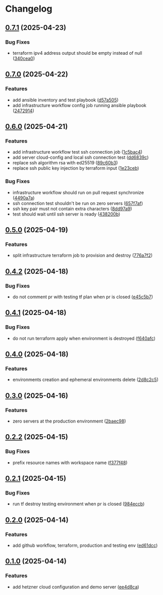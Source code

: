 # Changelog

## [0.7.1](https://github.com/xebis/hetzner-iac-cac/compare/v0.7.0...v0.7.1) (2025-04-23)

### Bug Fixes

* terraform ipv4 address output should be empty instead of null ([340cea0](https://github.com/xebis/hetzner-iac-cac/commit/340cea0c880e94aada7326bf7c6ad128f4346521))

## [0.7.0](https://github.com/xebis/hetzner-iac-cac/compare/v0.6.0...v0.7.0) (2025-04-22)

### Features

* add ansible inventory and test playbook ([d57a505](https://github.com/xebis/hetzner-iac-cac/commit/d57a505b62adafcb8505da08ab0ffdde07992375))
* add infrastructure workflow config job running ansible playbook ([2472914](https://github.com/xebis/hetzner-iac-cac/commit/2472914954ee3935b658c5d4fb085d0b8dfc814f))

## [0.6.0](https://github.com/xebis/hetzner-iac-cac/compare/v0.5.0...v0.6.0) (2025-04-21)

### Features

* add infrastructure workflow test ssh connection job ([1c5bac4](https://github.com/xebis/hetzner-iac-cac/commit/1c5bac4c30e5cd26f77ad1feda47e95e61dce08e))
* add server cloud-config and local ssh connection test ([dd6839c](https://github.com/xebis/hetzner-iac-cac/commit/dd6839c368630bd7bedf363e9112dde6b9079319))
* replace ssh algorithm rsa with ed25519 ([89c60b3](https://github.com/xebis/hetzner-iac-cac/commit/89c60b3f41db9f00664350bbc913bbf36b090a17))
* replace ssh public key injection by terraform input ([1e23ceb](https://github.com/xebis/hetzner-iac-cac/commit/1e23cebe770e0971ae661a8a9a1fce03821ac85d))

### Bug Fixes

* infrastructure workflow should run on pull request synchronize ([4490a7a](https://github.com/xebis/hetzner-iac-cac/commit/4490a7adb0728f48bff4f3f1a64e66510b980735))
* ssh connection test shouldn't be run on zero servers ([657f7af](https://github.com/xebis/hetzner-iac-cac/commit/657f7af7fe7e6c2d369bd22481806d91e25897af))
* ssh key pair must not contain extra characters ([8dd97a9](https://github.com/xebis/hetzner-iac-cac/commit/8dd97a9e463820380c6bd69b8a56c6e614917d8d))
* test should wait until ssh server is ready ([438200b](https://github.com/xebis/hetzner-iac-cac/commit/438200b40c54466bb5b035a0b36ecc2eccfda672))

## [0.5.0](https://github.com/xebis/hetzner-iac-cac/compare/v0.4.2...v0.5.0) (2025-04-19)

### Features

* split infrastructure terraform job to provision and destroy ([776a7f2](https://github.com/xebis/hetzner-iac-cac/commit/776a7f2c733f06ef8a65e3047f03a166ddbc5b30))

## [0.4.2](https://github.com/xebis/hetzner-iac-cac/compare/v0.4.1...v0.4.2) (2025-04-18)

### Bug Fixes

* do not comment pr with testing tf plan when pr is closed ([e45c5b7](https://github.com/xebis/hetzner-iac-cac/commit/e45c5b7fed75acaa0c28544c5881c0c80d811305))

## [0.4.1](https://github.com/xebis/hetzner-iac-cac/compare/v0.4.0...v0.4.1) (2025-04-18)

### Bug Fixes

* do not run terraform apply when environment is destroyed ([f640afc](https://github.com/xebis/hetzner-iac-cac/commit/f640afc0c62ac2a01a09c9d14eba39f722fb0855))

## [0.4.0](https://github.com/xebis/hetzner-iac-cac/compare/v0.3.0...v0.4.0) (2025-04-18)

### Features

* environments creation and ephemeral environments delete ([2d8c2c5](https://github.com/xebis/hetzner-iac-cac/commit/2d8c2c529af363b2ba4a6cd91142d59540f6c0c3))

## [0.3.0](https://github.com/xebis/hetzner-iac-cac/compare/v0.2.2...v0.3.0) (2025-04-16)

### Features

* zero servers at the production environment ([2baec98](https://github.com/xebis/hetzner-iac-cac/commit/2baec98c606e30b81e7df2541fcbcd3fc9bc2356))

## [0.2.2](https://github.com/xebis/hetzner-iac-cac/compare/v0.2.1...v0.2.2) (2025-04-15)

### Bug Fixes

* prefix resource names with workspace name ([f377f48](https://github.com/xebis/hetzner-iac-cac/commit/f377f4864f53e9ef6ddff9ce341a0e42dc138493))

## [0.2.1](https://github.com/xebis/hetzner-iac-cac/compare/v0.2.0...v0.2.1) (2025-04-15)

### Bug Fixes

* run tf destroy testing environment when pr is closed ([984eccb](https://github.com/xebis/hetzner-iac-cac/commit/984eccb5ee7b5c798f413d8c16352de9b4f22ff1))

## [0.2.0](https://github.com/xebis/hetzner-iac-cac/compare/v0.1.0...v0.2.0) (2025-04-14)

### Features

* add github workflow, terraform, production and testing env ([ed61dcc](https://github.com/xebis/hetzner-iac-cac/commit/ed61dcccafdca7f1f9e06d623c15df9b1421387a))

## [0.1.0](https://github.com/xebis/hetzner-iac-cac/compare/v0.0.0...v0.1.0) (2025-04-14)

### Features

* add hetzner cloud configuration and demo server ([ee4d8ca](https://github.com/xebis/hetzner-iac-cac/commit/ee4d8caa37451c79880e6a1915c1dd2e099ca0fa))
